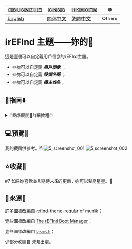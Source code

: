 🇬🇧🇺🇸🇳🇿🇮🇪|🇨🇳🇸🇬|🇭🇰🇲🇴🇹🇼|🌐
|----|----|----|----
|[English](https://github.com/1457384613gh/rEFInd-theme-named-Yours) | [简体中文](https://github.com/1457384613gh/rEFInd-theme-named-Yours/blob/main/%E8%87%AA%E8%BF%B0%E6%96%87%E4%BB%B6.md) | [繁體中文](https://github.com/1457384613gh/rEFInd-theme-named-Yours/blob/main/%E7%B9%81%E4%BD%93%E4%B8%AD%E6%96%87.md)|Others

# ℹ️rEFInd 主題——妳的🪪
這是壹個可以自定義用戶信息的rEFInd主題。
 - ✏️妳可以自定義 ***用戶頭像*** ；
 - ✏️妳可以自定義 ***設備名稱*** ；
 - ✏️妳可以自定義 ***機主姓名*** 。

## 🧭指南⬇️
<details>
  <summary>🖱️點擊展開📖詳細教程🖱️</summary>
  
  ### ❗️註意！❕
  - #如果妳有 **chromeOS on BrunchFramework**, 壹定要閱瀆 📁THIS.
  <details>
    <summary>鼠標🖱️吶～📂THIS🖱️點擊</summary>
     
# 如何用 Brunch 引導 chromeOS❓️
- 找到 `#name#.img.grub.txt`。🔎
- 打開並且復制文本。📄

![image](https://user-images.githubusercontent.com/69227436/168550855-2ec72ae0-7dcc-4421-b29f-4951989c94fe.png)

- 在下載的文件中找到 `/EFI/brunch/menuentry.cfg`。🔎

![image](https://user-images.githubusercontent.com/69227436/168551825-bbdb9b11-0ddf-4b3e-93b3-726f91a5dc55.png)

- 打開並且粘貼在那裏。📋︎

![image](https://user-images.githubusercontent.com/69227436/168553154-bb4cb0fb-728f-4301-8e12-8b1527325ec6.png)

然後就可以用 Brunch 引導 chromeOS了。👌

![image](https://user-images.githubusercontent.com/69227436/168552782-273550f9-43a3-4f6d-9638-5dd5025cd9e3.png)

![image](https://user-images.githubusercontent.com/69227436/168554286-8e7991c2-3892-4b7b-80b3-95756e2580da.png)
  </details>
  
  - #如果妳有 OpenCore, 妳定要設置 `LauncherOption=System`。
  - #如果妳有 Bliss OS, `/EFI/android` 應該被重命名為 `/EFI/blissos` 。
  - #如果妳有 prime os, `/EFI/android` 應該被重命名為 `/EFI/prime` 。
  - #如果妳有 Phoenix OS Darkmatter, `/EFI/android` 應該被重命名為 `/EFI/darkmatter` 。
  - #如果妳有 ventoy, `VTOY: /EFI/BOOT` 應該被重命名為 `VTOY: /EFI/VENTOY` 。
  - #如果你的U盘里有微PE工具箱，`U盘：/EFI/BOOT` 应该被重命名为 `U盘：/EFI/WEPE` 。
  
### ⬇️下載最新的 `.vhdx` 或者 `.zip`
1. 進入 [Releases](https://github.com/1457384613gh/rEFInd-theme-named-Yours/releases) 下載。
  <details>
    <summary>🖱️💾使用 📂`.vhdx`🖱️</summary>
   
- `.vhdx` 能夠被 hyper-V 使用；妳可以通過 hyper-V 預覽。
- 妳可以用 Windows 10 及以上版本 掛載 `.vhdx` 用以編輯配置或者復制文件。
- 該分辨率為 1024×768。
![image](https://user-images.githubusercontent.com/69227436/166185140-c74909ee-31b5-4dd4-9716-13b1073a9504.png)
  </details>
  <details>
    <summary>🖱️📦️使用 📂`.zip`🖱️</summary>
    
    - `.zip` 的使用 易如反掌。
    - 該分辨率為 1920×1080。
  </details>
  
  ### ⌨️設置分辨率，選擇鼠標或者觸屏
  #1.5 掛載`.vhdx`💾
  
  #1.5 解包`.zip`✂️
  
  🖥️2. 編輯 `\EFI\refind\themes\Yours\theme.conf`，🖉

  🖳#2. (舊設備編輯 `\EFI\boot\themes\Yours\theme.conf`，)🖉
  
  - 用以設置分辨率；🖥️
  - 用以選擇鼠標或者觸屏。🖱️
  
  ![image](https://user-images.githubusercontent.com/69227436/164884137-91064754-2100-4f7b-8fa7-57a37b833164.png)
  
  ### 📝設置用戶頭像、設備名稱和機主姓名
- 妳可以使用 Microsoft Office 2021+；
- 妳可以使用 Adobe Photoshop。
  <details>
    <summary>🖱️使用📂Microsoft Office 2021+🖱️</summary>
     
    🖥️3. 用 Microsoft Office 2021 及以上版本打開 `\EFI\refind\themes\Yours\banners\$resolution\BannerEditor.pptx`，
    
    🖳#3. (舊設備打開 `\EFI\boot\themes\Yours\banners\$resolution\BannerEditor.pptx`，)
    
    ![image](https://user-images.githubusercontent.com/69227436/164608436-e3b76607-7b73-4016-be0b-ec3c23ae9012.png)
    - 用以設置用戶頭像；🖉
    - 用以設置設備名稱；🖉
    - 用以設置機主姓名。🖉
    
    ![image](https://user-images.githubusercontent.com/69227436/164615647-597163f7-4021-4ae5-922f-7fef1ce521bb.png)
    
    4. 導出為PNG並且覆蓋 BannerEditor.png。🖻
    ![image](https://user-images.githubusercontent.com/69227436/164616497-d3ca3e4a-f231-4fc2-99ac-587a32c09453.png)
  </details>
  <details>
    <summary>🖱️使用📂Adobe Photoshop🖱️</summary>
    
    - #（當然，妳也能使用[PS網頁版](https://ps.gaoding.com/#/)。）
    
    🖥️3. 用 Adobe Photoshop 打開 `\EFI\refind\themes\Yours\banners\$resolution\BannerEditor.psd`，

    🖳#3. (舊設備打開 `\EFI\boot\themes\Yours\banners\$resolution\BannerEditor.psd`，)

    - 用以設置用戶頭像；🖉
    - 用以設置設備名稱；🖉
    - 用以設置機主姓名。🖉
    
    ![image](https://user-images.githubusercontent.com/69227436/164608548-03b00cf6-4c88-489e-878a-aec8f328f1ce.png)
    4. 導出為PNG並且覆蓋 BannerEditor.png。🖻
  </details>
  <details>
    <summary>🖱️如果妳沒有📂這些🗚字體🖱️</summary>
    
    - 🗚`Agency FB`是`The Device`的字體；
    - 🗚`French Script MT`是`your name`的字體；
    - 🗚`Calibri`是`藍色 “of”`的字體。
    
    #4.5 🧩妳可以下載並且安裝[這些字體](https://github.com/1457384613gh/rEFInd-theme-named-Yours/releases/tag/Fonts-0.2)。🔗
    
    #4.5 挑選其他妳喜歡的字體。❤️
  </details>
  
  ### 🖴修改ESP分區🗃️
  🖥️5. 新設備復制 refind 文件夾到 `ESP: /EFI/`。📋️
  
  🖳#5. 舊設備復制 boot 文件夾到 `ESP: /EFI/`。📋️
  
  ### ➕添加Boot啟動項👢
6. 通過 UEFI BIOS setup。⚙️
</details>

## 💻️預覽👀
我的截圖供參考。🖻
![5_screenshot_001](https://user-images.githubusercontent.com/69227436/166140209-6f2c14b6-1e0c-4f29-8cae-74b85285fb1d.png)
![5_screenshot_002](https://user-images.githubusercontent.com/69227436/166140211-fc94ed16-946b-4974-9cb5-0945c276cfcf.png)

## ⭐收藏🌟
 #7 如果妳喜歡並且期待未來的更新，妳可以點亮星星。💫

## 🎉來源🎊
許多圖標改編自 [refind-theme-regular](https://github.com/munlik/refind-theme-regular) of [munlik](https://github.com/munlik)；

壹些圖標改編自 [The rEFInd Boot Manager](http://www.rodsbooks.com/refind/)；

壹些圖標改編自 [brunch](https://github.com/sebanc/brunch/)；

少部分改編自 未知出處。
